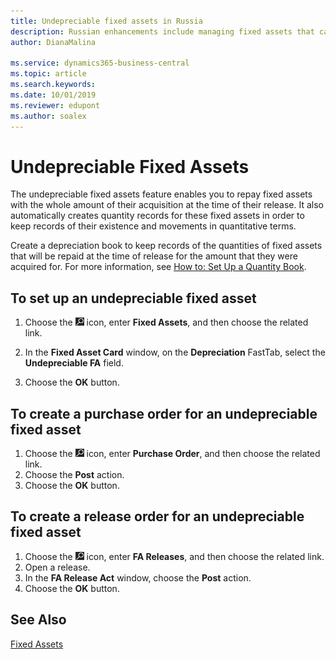 ```yaml
---
title: Undepreciable fixed assets in Russia
description: Russian enhancements include managing fixed assets that cannot be depreciated.
author: DianaMalina

ms.service: dynamics365-business-central
ms.topic: article
ms.search.keywords:
ms.date: 10/01/2019
ms.reviewer: edupont
ms.author: soalex
---
```


# Undepreciable Fixed Assets

The undepreciable fixed assets feature enables you to repay fixed assets with the whole amount of their acquisition at the time of their release. It also automatically creates quantity records for these fixed assets in order to keep records of their existence and movements in quantitative terms.  

Create a depreciation book to keep records of the quantities of fixed assets that will be repaid at the time of release for the amount that they were acquired for. For more information, see [How to: Set Up a Quantity Book](How-to-Set-Up-a-Quantity-Book.md).  

## To set up an undepreciable fixed asset

1. Choose the ![Lightbulb that opens the Tell Me feature](../../media/ui-search/search_small.png "Tell me what you want to do") icon, enter **Fixed Assets**, and then choose the related link.

2. In the **Fixed Asset Card** window, on the **Depreciation** FastTab, select the **Undepreciable FA** field.

3. Choose the **OK** button.

## To create a purchase order for an undepreciable fixed asset

1. Choose the ![Lightbulb that opens the Tell Me feature](../../media/ui-search/search_small.png "Tell me what you want to do") icon, enter **Purchase Order**, and then choose the related link.
2. Choose the **Post** action.
3. Choose the **OK** button.

## To create a release order for an undepreciable fixed asset

1. Choose the ![Lightbulb that opens the Tell Me feature](../../media/ui-search/search_small.png "Tell me what you want to do") icon, enter **FA Releases**, and then choose the related link.
2. Open a release.
3. In the **FA Release Act** window, choose the **Post** action.
4. Choose the **OK** button.

## See Also

[Fixed Assets](../../fa-manage.md)  
